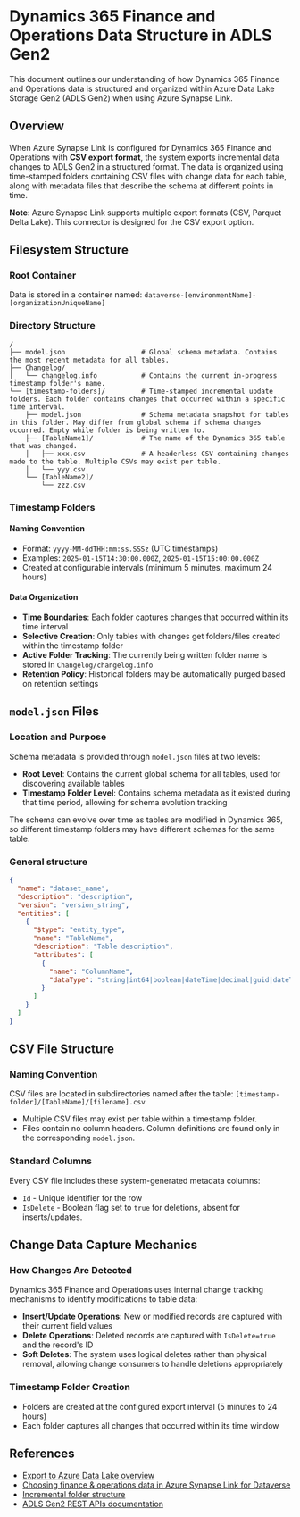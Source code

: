 # Dynamics 365 Finance and Operations Data Structure in ADLS Gen2

This document outlines our understanding of how Dynamics 365 Finance and Operations data is structured and organized within Azure Data Lake Storage Gen2 (ADLS Gen2) when using Azure Synapse Link.

## Overview

When Azure Synapse Link is configured for Dynamics 365 Finance and Operations with **CSV export format**, the system exports incremental data changes to ADLS Gen2 in a structured format. The data is organized using time-stamped folders containing CSV files with change data for each table, along with metadata files that describe the schema at different points in time.

**Note**: Azure Synapse Link supports multiple export formats (CSV, Parquet Delta Lake). This connector is designed for the CSV export option.

## Filesystem Structure

### Root Container
Data is stored in a container named: `dataverse-[environmentName]-[organizationUniqueName]`

### Directory Structure
```
/
├── model.json                   # Global schema metadata. Contains the most recent metadata for all tables.
├── Changelog/
│   └── changelog.info           # Contains the current in-progress timestamp folder's name.
└── [timestamp-folders]/         # Time-stamped incremental update folders. Each folder contains changes that occurred within a specific time interval.
    ├── model.json               # Schema metadata snapshot for tables in this folder. May differ from global schema if schema changes occurred. Empty while folder is being written to.
    ├── [TableName1]/            # The name of the Dynamics 365 table that was changed.
    │   ├── xxx.csv              # A headerless CSV containing changes made to the table. Multiple CSVs may exist per table.
    │   └── yyy.csv
    └── [TableName2]/
        └── zzz.csv
```

### Timestamp Folders

#### Naming Convention
- Format: `yyyy-MM-ddTHH:mm:ss.SSSz` (UTC timestamps)
- Examples: `2025-01-15T14:30:00.000Z`, `2025-01-15T15:00:00.000Z`
- Created at configurable intervals (minimum 5 minutes, maximum 24 hours)

#### Data Organization
- **Time Boundaries**: Each folder captures changes that occurred within its time interval
- **Selective Creation**: Only tables with changes get folders/files created within the timestamp folder
- **Active Folder Tracking**: The currently being written folder name is stored in `Changelog/changelog.info`
- **Retention Policy**: Historical folders may be automatically purged based on retention settings

## `model.json` Files

### Location and Purpose
Schema metadata is provided through `model.json` files at two levels:
- **Root Level**: Contains the current global schema for all tables, used for discovering available tables
- **Timestamp Folder Level**: Contains schema metadata as it existed during that time period, allowing for schema evolution tracking

The schema can evolve over time as tables are modified in Dynamics 365, so different timestamp folders may have different schemas for the same table.

### General structure
```json
{
  "name": "dataset_name",
  "description": "description",
  "version": "version_string",
  "entities": [
    {
      "$type": "entity_type",
      "name": "TableName",
      "description": "Table description",
      "attributes": [
        {
          "name": "ColumnName",
          "dataType": "string|int64|boolean|dateTime|decimal|guid|dateTimeOffset"
        }
      ]
    }
  ]
}
```

## CSV File Structure

### Naming Convention
CSV files are located in subdirectories named after the table: `[timestamp-folder]/[TableName]/[filename].csv`
- Multiple CSV files may exist per table within a timestamp folder.
- Files contain no column headers. Column definitions are found only in the corresponding `model.json`.

### Standard Columns
Every CSV file includes these system-generated metadata columns:
- `Id` - Unique identifier for the row
- `IsDelete` - Boolean flag set to `true` for deletions, absent for inserts/updates.

## Change Data Capture Mechanics

### How Changes Are Detected
Dynamics 365 Finance and Operations uses internal change tracking mechanisms to identify modifications to table data:
- **Insert/Update Operations**: New or modified records are captured with their current field values
- **Delete Operations**: Deleted records are captured with `IsDelete=true` and the record's ID
- **Soft Deletes**: The system uses logical deletes rather than physical removal, allowing change consumers to handle deletions appropriately

### Timestamp Folder Creation
- Folders are created at the configured export interval (5 minutes to 24 hours)
- Each folder captures all changes that occurred within its time window

## References

- [Export to Azure Data Lake overview](https://learn.microsoft.com/en-us/dynamics365/fin-ops-core/dev-itpro/data-entities/azure-data-lake-ga-version-overview)
- [Choosing finance & operations data in Azure Synapse Link for Dataverse](https://learn.microsoft.com/en-us/power-apps/maker/data-platform/azure-synapse-link-select-fno-data)
- [Incremental folder structure](https://learn.microsoft.com/en-us/power-apps/maker/data-platform/azure-synapse-incremental-updates)
- [ADLS Gen2 REST APIs documentation](https://learn.microsoft.com/en-us/rest/api/storageservices/data-lake-storage-gen2)
